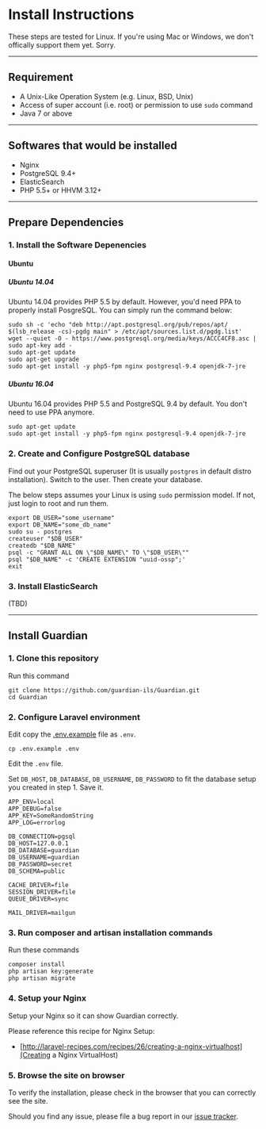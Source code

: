 # Install Instructions

These steps are tested for Linux. If you're using Mac or Windows, we don't offically support them yet. Sorry.

-------

## Requirement
- A Unix-Like Operation System (e.g. Linux, BSD, Unix)
- Access of super account (i.e. root) or permission to
  use `sudo` command
- Java 7 or above

-------

## Softwares that would be installed
- Nginx
- PostgreSQL 9.4+
- ElasticSearch
- PHP 5.5+ or HHVM 3.12+

-------

## Prepare Dependencies

### 1. Install the Software Depenencies

#### Ubuntu

##### Ubuntu 14.04

Ubuntu 14.04 provides PHP 5.5 by default. However, you'd need PPA to properly
install PosgreSQL. You can simply run the command below:

```
sudo sh -c 'echo "deb http://apt.postgresql.org/pub/repos/apt/ $(lsb_release -cs)-pgdg main" > /etc/apt/sources.list.d/pgdg.list'
wget --quiet -O - https://www.postgresql.org/media/keys/ACCC4CF8.asc | sudo apt-key add -
sudo apt-get update
sudo apt-get upgrade
sudo apt-get install -y php5-fpm nginx postgresql-9.4 openjdk-7-jre
```

##### Ubuntu 16.04

Ubuntu 16.04 provides PHP 5.5 and PostgreSQL 9.4 by default. You don't need to
use PPA anymore.

```
sudo apt-get update
sudo apt-get install -y php5-fpm nginx postgresql-9.4 openjdk-7-jre
```


### 2. Create and Configure PostgreSQL database
Find out your PostgreSQL superuser (It is usually `postgres`
in default distro installation). Switch to the user. Then
create your database.

The below steps assumes your Linux is using `sudo`
permission model. If not, just login to root and run them.

```
export DB_USER="some_username"
export DB_NAME="some_db_name"
sudo su - postgres
createuser "$DB_USER"
createdb "$DB_NAME"
psql -c "GRANT ALL ON \"$DB_NAME\" TO \"$DB_USER\""
psql "$DB_NAME" -c 'CREATE EXTENSION "uuid-ossp";'
exit
```


### 3. Install ElasticSearch

(TBD)


-------

## Install Guardian

### 1. Clone this repository

Run this command
```
git clone https://github.com/guardian-ils/Guardian.git
cd Guardian
```


### 2. Configure Laravel environment

Edit copy the [.env.example](.env.example) file as `.env`.
```
cp .env.example .env
```

Edit the `.env` file.

Set `DB_HOST`, `DB_DATABASE`, `DB_USERNAME`, `DB_PASSWORD`
to fit the database setup you created in step 1. Save it.

```
APP_ENV=local
APP_DEBUG=false
APP_KEY=SomeRandomString
APP_LOG=errorlog

DB_CONNECTION=pgsql
DB_HOST=127.0.0.1
DB_DATABASE=guardian
DB_USERNAME=guardian
DB_PASSWORD=secret
DB_SCHEMA=public

CACHE_DRIVER=file
SESSION_DRIVER=file
QUEUE_DRIVER=sync

MAIL_DRIVER=mailgun
```


### 3. Run composer and artisan installation commands

Run these commands
```
composer install
php artisan key:generate
php artisan migrate
```


### 4. Setup your Nginx

Setup your Nginx so it can show Guardian correctly.

Please reference this recipe for Nginx Setup:
- [http://laravel-recipes.com/recipes/26/creating-a-nginx-virtualhost](Creating a Nginx VirtualHost)


### 5. Browse the site on browser

To verify the installation, please check in the browser
that you can correctly see the site.

Should you find any issue, please file a bug report in
our [issue tracker](https://github.com/guardian-ils/Guardian/issues).
